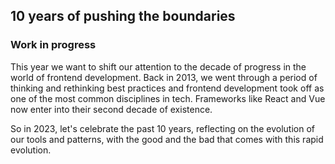 ## 10 years of pushing the boundaries

### Work in progress

This year we want to shift our attention to the decade of progress in the world of frontend development. Back in 2013, we went through a period of thinking and rethinking best practices and frontend development took off as one of the most common disciplines in tech. Frameworks like React and Vue now enter into their second decade of existence.

So in 2023, let's celebrate the past 10 years, reflecting on the evolution of our tools and patterns, with the good and the bad that comes with this rapid evolution.
